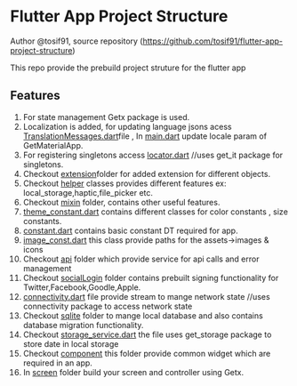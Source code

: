 # Flutter App Project Structure

Author @tosif91, source repository (https://github.com/tosif91/flutter-app-project-structure)

This repo provide the prebuild project struture for the flutter app
## Features

1) For state management  Getx package is used.
2) Localization is added, for updating language jsons acess [TranslationMessages.dart](https://github.com/tosif91/flutter-app-project-structure/blob/master/lib/util/theme/translation_message.dart)file , In [main.dart](https://github.com/tosif91/flutter-app-project-structure/blob/master/lib/main.dart) update locale param of GetMaterialApp.
3) For registering singletons access [locator.dart](https://github.com/tosif91/flutter-app-project-structure/blob/master/lib/locator.dart) //uses get_it package for singletons.
4) Checkout [extension](https://github.com/tosif91/flutter-app-project-structure/tree/master/lib/util/extension)folder for added extension for different objects.
5) Checkout [helper](https://github.com/tosif91/flutter-app-project-structure/tree/master/lib/util/helper.dart) classes provides different features ex: local_storage,haptic,file_picker etc.
6) Checkout [mixin](https://github.com/tosif91/flutter-app-project-structure/tree/master/lib/util/mixin) folder, contains other useful features.
7) [theme_constant.dart](https://github.com/tosif91/flutter-app-project-structure/blob/master/lib/util/theme/theme_constant.dart) contains different classes for color constants , size constants.
8) [constant.dart](https://github.com/tosif91/flutter-app-project-structure/blob/master/lib/util/constant.dart) contains basic constant DT required for app.
9) [image_const.dart](https://github.com/tosif91/flutter-app-project-structure/blob/master/lib/util/image_const.dart) this class provide paths for the assets->images & icons
10) Checkout [api](https://github.com/tosif91/flutter-app-project-structure/tree/master/lib/service/network/api) folder which provide service for api calls and error management
11) Checkout [socialLogin](https://github.com/tosif91/flutter-app-project-structure/tree/master/lib/service/network/socialLogin) folder contains prebuilt signing functionality for Twitter,Facebook,Goodle,Apple.
12) [connectivity.dart](https://github.com/tosif91/flutter-app-project-structure/blob/master/lib/service/network/connectivity.dart) file provide stream to mange network state //uses connectivity package to access network state
13) Checkout [sqlite](https://github.com/tosif91/flutter-app-project-structure/tree/master/lib/service/storage/sqlite) folder to mange local database and also contains database migration functionality.
14) Checkout [storage_service.dart](https://github.com/tosif91/flutter-app-project-structure/blob/master/lib/service/storage/storage_service.dart) the file uses get_storage package to store date in local storage 
15) Checkout [component](https://github.com/tosif91/flutter-app-project-structure/tree/master/lib/component) this folder provide common widget which are required in an app.
16) In [screen](https://github.com/tosif91/flutter-app-project-structure/tree/master/lib/screen) folder build your screen and controller using Getx.

